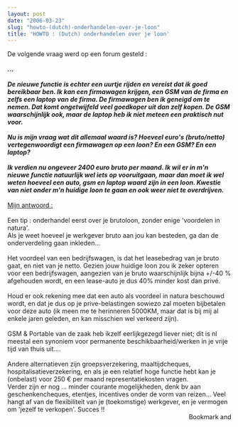 ```yaml
---
layout: post
date: "2006-03-23"
slug: "howto-(dutch)-onderhandelen-over-je-loon"
title: 'HOWTO : (Dutch) onderhandelen over je loon'
---
```


<DIV class=extra id=extra_25439734>De volgende vraag werd op een forum gesteld :</DIV>
<DIV class=extra>&nbsp;</DIV>
<DIV class=extra><EM><STRONG>...</STRONG></EM></DIV>
<DIV class=extra><EM><STRONG></STRONG></EM>&nbsp;</DIV>
<DIV class=extra><EM><STRONG>De nieuwe functie is echter een uurtje rijden en vereist dat ik goed bereikbaar ben. Ik kan een firmawagen krijgen, een GSM van de firma en zelfs een laptop van de firma. De firmawagen ben ik geneigd om te nemen. Dat komt ongetwijfeld veel goedkoper uit dan zelf kopen. De GSM waarschijnlijk ook, maar de laptop heb ik niet meteen een praktisch nut voor.<BR><BR>Nu is mijn vraag wat dit allemaal waard is? Hoeveel euro's (bruto/netto) vertegenwoordigt een firmawagen op een loon? En een GSM? En een laptop?<BR><BR>Ik verdien nu ongeveer 2400 euro bruto per maand. Ik wil er in m'n nieuwe functie natuurlijk wel iets op vooruitgaan, maar dan moet ik wel weten hoeveel een auto, gsm en laptop waard zijn in een loon. Kwestie van niet onder m'n huidige loon te gaan en ook weer niet te overdrijven.</STRONG></EM></DIV>
<DIV class=extra>&nbsp;</DIV>
<DIV class=extra><U>Mijn antwoord :</U></DIV>
<DIV class=extra>&nbsp;</DIV>
<DIV class=extra>Een tip : onderhandel eerst over je brutoloon, zonder enige 'voordelen in natura'. <BR>Als je weet hoeveel je werkgever bruto aan jou kan besteden, ga dan de onderverdeling gaan inkleden...<BR><BR>Het voordeel van een bedrijfswagen, is dat het leasebedrag van je bruto gaat, en niet van je netto. Gezien jouw huidige loon zou ik zeker opteren voor een bedrijfswagen, aangezien van je bruto waarschijnlijk bijna +/-40 % afgehouden wordt, en een lease-auto je dus 40% minder kost dan privé.<BR><BR>Houd er ook rekening mee dat een auto als voordeel in natura beschouwd wordt, en dat je dus op je prive-belastingen sowiezo zal moeten bijbetalen voor deze auto (ik meen me te herinneren 5000KM, maar dat is bij mij al enkele jaren geleden, en kan misschien wel verkeerd zijn).<BR><BR>GSM &amp; Portable van de zaak heb ikzelf eerlijkgezegd liever niet; dit is nl meestal een synoniem voor permanente beschikbaarheid/werken in je vrije tijd van thuis uit....<BR><BR>Andere alternatieven zijn groepsverzekering, maaltijdcheques, hospitalisatieverzekering, en als je een relatief hoge functie hebt kan je (onbelast) voor 250 € per maand representatiekosten vragen.<BR>Verder zijn er nog ... minder courante mogelijkheden, denk bv aan geschenkencheques, etentjes, incentives onder de vorm van reizen... Veel hangt af van de flexibiliteit van je (toekomstige) werkgever, en je vermogen om 'jezelf te verkopen'. Succes !!</DIV><div style="text-align:right"><a class="addthis_button" href="https://www.addthis.com/bookmark.php?v=250&amp;pub=xa-4aec37702e3161d4"><img src="https://s7.addthis.com/static/btn/v2/lg-share-en.gif" width="125" height="16" alt="Bookmark and Share" style="border:0"/></a><script type="text/javascript" src="https://s7.addthis.com/js/250/addthis_widget.js#pub=xa-4aec37702e3161d4"></script></div>
